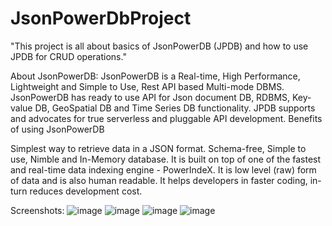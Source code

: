 # JsonPowerDbProject
"This project is all about basics of JsonPowerDB (JPDB) and how to use JPDB for CRUD operations."

About JsonPowerDB:
JsonPowerDB is a Real-time, High Performance, Lightweight and Simple to Use, Rest API based Multi-mode DBMS. JsonPowerDB has ready to use API for Json document DB, RDBMS, Key-value DB, GeoSpatial DB and Time Series DB functionality. JPDB supports and advocates for true serverless and pluggable API development.
Benefits of using JsonPowerDB

Simplest way to retrieve data in a JSON format.
Schema-free, Simple to use, Nimble and In-Memory database.
It is built on top of one of the fastest and real-time data indexing engine - PowerIndeX.
It is low level (raw) form of data and is also human readable.
It helps developers in faster coding, in-turn reduces development cost.

Screenshots:
![image](https://user-images.githubusercontent.com/70945881/188142674-f7cca622-4653-4844-a61d-3e030d775bab.png)
![image](https://user-images.githubusercontent.com/70945881/188144219-8f8cc0ba-01fb-4d4f-b0ed-acaf7c40c831.png)
![image](https://user-images.githubusercontent.com/70945881/188144294-4a5ae4ff-caa2-420a-bf68-1184fa197eb3.png)
![image](https://user-images.githubusercontent.com/70945881/188144382-8da1c18a-ccbd-4525-923b-cb01a1e4287a.png)


